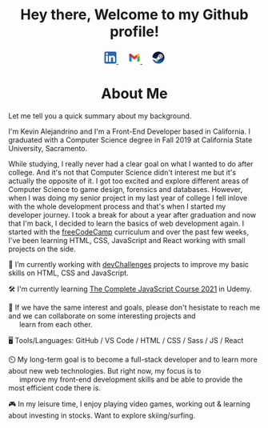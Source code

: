 <h1 align="center">Hey there, Welcome to my Github profile!</h1>

<div align="center">
  <h3>
    <a href="https://www.linkedin.com/in/kevin-alejandrino/">
      <img src="https://github.com/kgalejandrino/kgalejandrino/blob/main/images/linkedin_logo.png" alt="LinkedIn">
    </a>
    &emsp;
    <a href="mailto:kgalejandrino@gmail.com">
      <img src="https://github.com/kgalejandrino/kgalejandrino/blob/main/images/gmail_logo.png" alt="Google Mail">
    </a>
    &emsp;
    <a href="https://steamcommunity.com/profiles/76561198084969471/">
      <img src="https://github.com/kgalejandrino/kgalejandrino/blob/main/images/steam_logo.png" alt="Steam">
    </a>
  </h3>
</div>

<h1 align="center">About Me</h1>

Let me tell you a quick summary about my background.  

I'm Kevin Alejandrino and I'm a Front-End Developer based in California. I graduated with a Computer Science degree in Fall 2019 at California State University, Sacramento. 

While studying, I really never had a clear goal on what I wanted to do after college. And it's not that Computer Science didn't interest me but it's actually the opposite of it. I got too excited and explore different areas of Computer Science to game design, forensics and databases. However, when I was doing my senior project in my last year of college I fell inlove with the whole development process and that's when I started my developer journey. I took a break for about a year after graduation and now that I'm back, I decided to learn the basics of web development again. I started with the [freeCodeCamp](https://www.freecodecamp.org/) curriculum and over the past few weeks, I've been learning HTML, CSS, JavaScript and React working with small projects on the side.   

🌱 I’m currently working with [devChallenges](https://devchallenges.io/) projects to improve my basic skills on HTML, CSS and JavaScript. 

🛠️ I'm currently learning [The Complete JavaScript Course 2021](https://www.udemy.com/course/the-complete-javascript-course/) in Udemy. 

💞️ If we have the same interest and goals, please don't hesistate to reach me and we can collaborate on some interesting projects and  
&nbsp;&nbsp;&emsp;learn from each other.

🖥️ Tools/Languages: GitHub / VS Code / HTML / CSS / Sass / JS / React  

⏲️ My long-term goal is to become a full-stack developer and to learn more about new web technologies. But right now, my focus is to  
&nbsp;&nbsp;&emsp;improve my front-end development skills and be able to provide the most efficient code there is. 

🎮 In my leisure time, I enjoy playing video games, working out & learning about investing in stocks. Want to explore skiing/surfing.  
